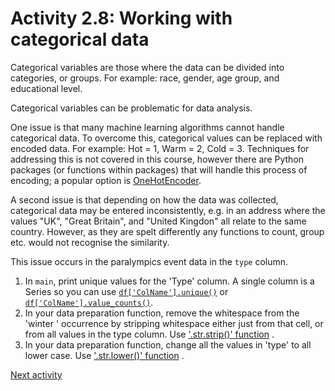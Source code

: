 # Activity 2.8: Working with categorical data

Categorical variables are those where the data can be divided into categories, or groups. For example: race, gender, age
group, and educational level.

Categorical variables can be problematic for data analysis.

One issue is that many machine learning algorithms cannot handle categorical data. To overcome this, categorical values
can be replaced with encoded data. For example: Hot = 1, Warm = 2, Cold = 3. Techniques for addressing this is not
covered in this course, however there are Python packages (or functions within packages) that will handle this process
of encoding; a popular option
is [OneHotEncoder](https://www.google.com/url?sa=t&rct=j&q=&esrc=s&source=web&cd=&cad=rja&uact=8&ved=2ahUKEwijhozWxe2BAxWaUkEAHegCDEYQFnoECB4QAQ&url=http%3A%2F%2Fscikit-learn.org%2Fstable%2Fmodules%2Fgenerated%2Fsklearn.preprocessing.OneHotEncoder.html&usg=AOvVaw0oQAupueEbfcv4c2Csd5dn&opi=89978449).

A second issue is that depending on how the data was collected, categorical data may be entered inconsistently, e.g. in
an address where the values "UK", "Great Britain", and "United Kingdon" all relate to the same country.
However, as they are spelt differently any functions to count, group etc. would not recognise the similarity.

This issue occurs in the paralympics event data in the `type` column.

1. In `main`, print unique values for the 'Type' column. A single column is a Series so you can
   use [`df['ColName'].unique()`](https://pandas.pydata.org/docs/reference/api/pandas.Series.unique.html) or [
   `df['ColName'].value_counts()`](https://pandas.pydata.org/docs/reference/api/pandas.Series.value_counts.html).
2. In your data preparation function, remove the whitespace from the 'winter ' occurrence by stripping whitespace either
   just from that cell, or from all values in the type column.
   Use ['.str.strip()' function](https://pandas.pydata.org/pandas-docs/version/0.24/reference/api/pandas.Series.str.strip.html)
   .
3. In your data preparation function, change all the values in 'type' to all lower case.
   Use ['.str.lower()' function](https://pandas.pydata.org/docs/reference/api/pandas.Series.str.lower.html#pandas.Series.str.lower)
   .

[Next activity](2-9-pandas-new-column.md)